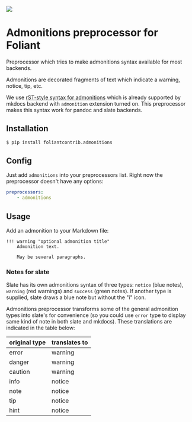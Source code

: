 ![](https://img.shields.io/pypi/v/foliantcontrib.admonitions.svg)

# Admonitions preprocessor for Foliant

Preprocessor which tries to make admonitions syntax available for most backends.

Admonitions are decorated fragments of text which indicate a warning, notice, tip, etc.

We use [rST-style syntax for admonitions](https://python-markdown.github.io/extensions/admonition/) which is already supported by mkdocs backend with `admonition` extension turned on. This preprocessor makes this syntax work for pandoc and slate backends.

## Installation

```bash
$ pip install foliantcontrib.admonitions
```

## Config

Just add `admonitions` into your preprocessors list. Right now the preprocessor doesn't have any options:

```yaml
preprocessors:
    - admonitions
```

## Usage

Add an admonition to your Markdown file:

```
!!! warning "optional admonition title"
    Admonition text.

    May be several paragraphs.
```

### Notes for slate

Slate has its own admonitions syntax of three types: `notice` (blue notes), `warning` (red warnings) and `success` (green notes). If another type is supplied, slate draws a blue note but without the "i" icon.

Admonitions preprocessor transforms some of the general admonition types into slate's for convenience (so you could use `error` type to display same kind of note in both slate and mkdocs). These translations are indicated in the table below:

original type | translates to
------------- | -------------
error         | warning
danger        | warning
caution       | warning
info          | notice
note          | notice
tip           | notice
hint          | notice

